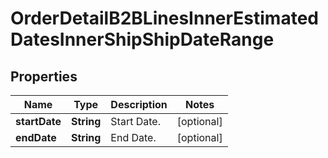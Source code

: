 

# OrderDetailB2BLinesInnerEstimatedDatesInnerShipShipDateRange


## Properties

| Name | Type | Description | Notes |
|------------ | ------------- | ------------- | -------------|
|**startDate** | **String** | Start Date. |  [optional] |
|**endDate** | **String** | End Date. |  [optional] |



